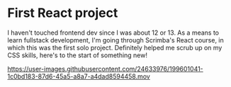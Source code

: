# First React project
I haven't touched frontend dev since I was about 12 or 13. As a means to learn fullstack development, I'm going through Scrimba's React course, in which this was the first solo project. Definitely helped me scrub up on my CSS skills, here's to the start of something new!



https://user-images.githubusercontent.com/24633976/199601041-1c0bd183-87d6-45a5-a8a7-a4dad8594458.mov

